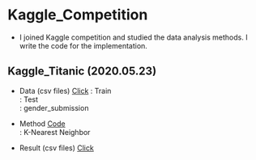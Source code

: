 # Kaggle_Competition
- I joined Kaggle competition and studied the data analysis methods. I write the code for the implementation.

## Kaggle_Titanic (2020.05.23)  
- Data (csv files) [Click](https://github.com/youngbinwoo/Kaggle_Competition/tree/master/Kaggle_Titanic/Data)
 : Train  
 : Test  
 : gender_submission

- Method [Code](https://github.com/youngbinwoo/Kaggle_Competition/tree/master/Kaggle_Titanic/Code)    
 : K-Nearest Neighbor 

- Result (csv files)  [Click](https://github.com/youngbinwoo/Kaggle_Competition/tree/master/Kaggle_Titanic/Result) 
